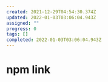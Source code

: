 ```yaml
---
created: 2021-12-29T04:54:30.374Z
updated: 2022-01-03T03:06:04.943Z
assigned: ""
progress: 0
tags: []
completed: 2022-01-03T03:06:04.943Z
---
```


# npm link
